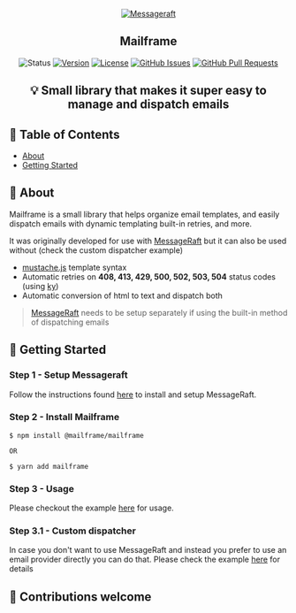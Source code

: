 <p align="center">
  <a href="" rel="noopener">
 <img src="https://i.imgur.com/K8iNOa8.png" alt="Messageraft"></a>
</p>

<h2 align="center">Mailframe</h3>

<div align="center">

![Status](https://img.shields.io/badge/status-active-success.svg)
[![Version](https://img.shields.io/npm/v/@mailframe/mailframe.svg)](https://npmjs.org/package/@mailframe/cli)
[![License](https://img.shields.io/npm/l/@mailframe/mailframe)](https://github.com/pitops/mailframe/blob/main/package.json)
[![GitHub Issues](https://img.shields.io/github/issues/pitops/mailframe.svg)](https://github.com/pitops/mailframe/issues)
[![GitHub Pull Requests](https://img.shields.io/github/issues-pr/pitops/mailframe.svg)](https://github.com/pitops/mailframe/pulls)
</div>

## <p align = "center">💡 Small library that makes it super easy to manage and dispatch emails</p>

## 📝 Table of Contents

<!-- toc -->
- [About](#about)
- [Getting Started](#getting-started)
<!-- tocstop -->

<!-- about -->
## 🧐 About <a name = "about"></a>
Mailframe is a small library that helps organize email templates, and easily dispatch emails with dynamic templating built-in retries, and more.

It was originally developed for use with [MessageRaft](https://github.com/messageraft/cli) but it can also be used without (check the custom dispatcher example)

* [mustache.js](https://github.com/janl/mustache.js/) template syntax
* Automatic retries on **408, 413, 429, 500, 502, 503, 504** status codes (using  [ky](https://github.com/sindresorhus/ky))
* Automatic conversion of html to text and dispatch both

> [MessageRaft](https://github.com/messageraft/cli) needs to be setup separately if using the built-in method of dispatching emails

<!-- aboutstop -->

## 🏁 Getting Started <a name ="getting-started"></a>

### Step 1 - Setup Messageraft

Follow the instructions found [here](https://github.com/messageraft/cli) to install and setup MessageRaft.

### Step 2 - Install Mailframe

```sh-session
$ npm install @mailframe/mailframe

OR

$ yarn add mailframe 
```

### Step 3 - Usage

Please checkout the example [here](https://github.com/pitops/mailframe/tree/main/examples/default-usage) for usage.

### Step 3.1 - Custom dispatcher

In case you don't want to use MessageRaft and instead you prefer to use an email provider directly you can do that. Please check the example [here](https://github.com/pitops/mailframe/tree/main/examples/custom-dispatcher) for details

## 🤝 Contributions welcome
